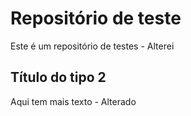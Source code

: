 # Repositório de teste
Este é um repositório de testes - Alterei
## Título do tipo 2
Aqui tem mais texto - Alterado
